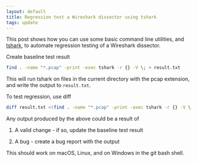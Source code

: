 ```yaml
---
layout: default
title: Regression test a Wireshark dissector using tshark
tags: update
---
```


This post shows how you can use some basic command line utilities, and [tshark](https://www.wireshark.org/docs/man-pages/tshark.html), to automate regression testing of a Wireshark dissector.

Create baseline test result

```bash
find . -name "*.pcap" -print -exec tshark -r {} -V \; > result.txt
```

This will run tshark on files in the current directory with the pcap extension, and write the output to `result.txt`.

To test regression, use diff

```bash
diff result.txt <(find . -name "*.pcap" -print -exec tshark -r {} -V \;)
```

Any output produced by the above could be a result of

1. A valid change - if so, update the baseline test result

2. A bug - create a bug report with the output

This should work on macOS, Linux, and on Windows in the git bash shell.
